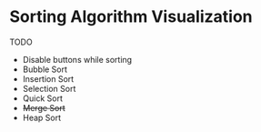 # Sorting Algorithm Visualization

TODO

-   Disable buttons while sorting
-   Bubble Sort
-   Insertion Sort
-   Selection Sort
-   Quick Sort
-   ~~Merge Sort~~
-   Heap Sort
